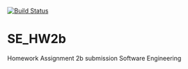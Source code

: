 [![Build Status](https://app.travis-ci.com/hvudeshi/SE_HW2b.svg?branch=main)](https://app.travis-ci.com/hvudeshi/SE_HW2b/builds/236675113)
# SE_HW2b
Homework Assignment 2b submission Software Engineering
